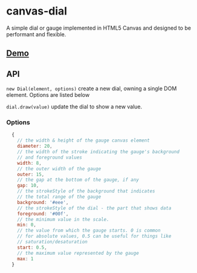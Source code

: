 # canvas-dial

A simple dial or gauge implemented in HTML5 Canvas and designed to be
performant and flexible.

## [Demo](http://requirebin.com/?gist=4fe63c664c753fedae1d)

## API

`new Dial(element, options)` create a new dial, owning a single DOM element.
Options are listed below

`dial.draw(value)` update the dial to show a new value.

### Options

```js
  {
    // the width & height of the gauge canvas element
    diameter: 20,
    // the width of the stroke indicating the gauge's background
    // and foreground values
    width: 8,
    // the outer width of the gauge
    outer: 15,
    // the gap at the bottom of the gauge, if any
    gap: 10,
    // the strokeStyle of the background that indicates
    // the total range of the gauge
    background: '#eee',
    // the strokeStyle of the dial - the part that shows data
    foreground: '#00f',
    // the minimum value in the scale.
    min: 0,
    // the value from which the gauge starts. 0 is common
    // for absolute values, 0.5 can be useful for things like
    // saturation/desaturation
    start: 0.5,
    // the maximum value represented by the gauge
    max: 1
  }
```
